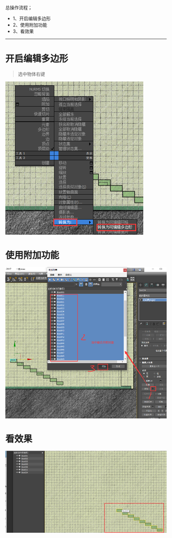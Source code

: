 总操作流程；
- 1、开启编辑多边形
- 2、使用附加功能
- 3、看效果

***

# 开启编辑多边形

> 选中物体右键

![](image/6-1.png)

# 使用附加功能

![](image/6-2.png)

# 看效果

![](image/6-3.png)